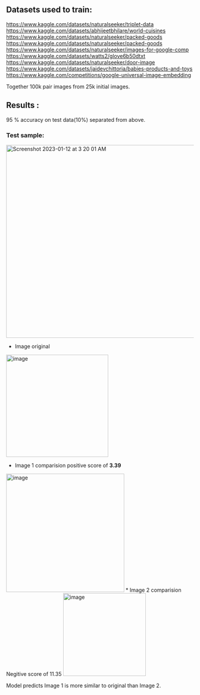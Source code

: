 ## Datasets used to train:

https://www.kaggle.com/datasets/naturalseeker/triplet-data
https://www.kaggle.com/datasets/abhijeetbhilare/world-cuisines
https://www.kaggle.com/datasets/naturalseeker/packed-goods
https://www.kaggle.com/datasets/naturalseeker/packed-goods
https://www.kaggle.com/datasets/naturalseeker/images-for-google-comp
https://www.kaggle.com/datasets/watts2/glove6b50dtxt
https://www.kaggle.com/datasets/naturalseeker/door-image
https://www.kaggle.com/datasets/jaidevchittoria/babies-products-and-toys
https://www.kaggle.com/competitions/google-universal-image-embedding

Together 100k pair images from 25k initial images.

## Results : 
95 % accuracy on test data(10%) separated from above.

### Test sample:

<img width="517" alt="Screenshot 2023-01-12 at 3 20 01 AM" src="https://user-images.githubusercontent.com/54499416/211925349-3036f946-3ba5-49b3-9172-279046938351.png">

* Image original 
 <img width="274" alt="image" src="https://user-images.githubusercontent.com/54499416/211925837-592b071a-f56e-477e-b95a-e8f7a1bd5417.png">

* Image 1 comparision positive score of **3.39**
<img width="317" alt="image" src="https://user-images.githubusercontent.com/54499416/211926371-7a9e4def-9931-4dab-8454-3812d5b1b7ad.png">
* Image 2 comparision Negitive score of 11.35
<img width="222" alt="image" src="https://user-images.githubusercontent.com/54499416/211926822-76b11449-b691-4f99-9af1-9caf2562e5fa.png">

Model predicts Image 1 is more similar to original than Image 2.
